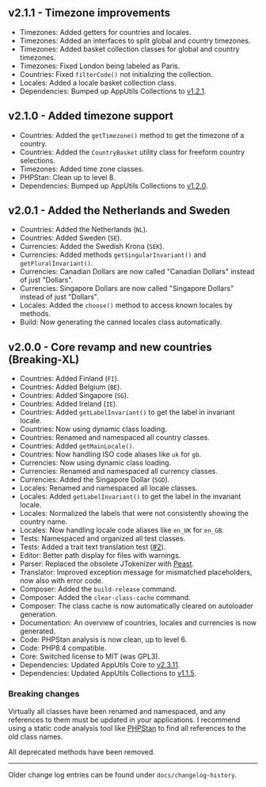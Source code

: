 ## v2.1.1 - Timezone improvements
- Timezones: Added getters for countries and locales.
- Timezones: Added an interfaces to split global and country timezones.
- Timezones: Added basket collection classes for global and country timezones.
- Timezones: Fixed London being labeled as Paris.
- Countries: Fixed `filterCode()` not initializing the collection.
- Locales: Added a locale basket collection class.
- Dependencies: Bumped up AppUtils Collections to [v1.2.1](https://github.com/Mistralys/application-utils-collections/releases/tag/1.2.1).

## v2.1.0 - Added timezone support
- Countries: Added the `getTimezone()` method to get the timezone of a country.
- Countries: Added the `CountryBasket` utility class for freeform country selections.
- Timezones: Added time zone classes.
- PHPStan: Clean up to level 8.
- Dependencies: Bumped up AppUtils Collections to [v1.2.0](https://github.com/Mistralys/application-utils-collections/releases/tag/1.2.0).

## v2.0.1 - Added the Netherlands and Sweden
- Countries: Added the Netherlands (`NL`).
- Countries: Added Sweden (`SE`).
- Currencies: Added the Swedish Krona (`SEK`).
- Currencies: Added methods `getSingularInvariant()` and `getPluralInvariant()`.
- Currencies: Canadian Dollars are now called "Canadian Dollars" instead of just "Dollars".
- Currencies: Singapore Dollars are now called "Singapore Dollars" instead of just "Dollars".
- Locales: Added the `choose()` method to access known locales by methods.
- Build: Now generating the canned locales class automatically.

## v2.0.0 - Core revamp and new countries (Breaking-XL)
- Countries: Added Finland (`FI`).
- Countries: Added Belgium (`BE`).
- Countries: Added Singapore (`SG`). 
- Countries: Added Ireland (`IE`).
- Countries: Added `getLabelInvariant()` to get the label in invariant locale.
- Countries: Now using dynamic class loading.
- Countries: Renamed and namespaced all country classes.
- Countries: Added `getMainLocale()`.
- Countries: Now handling ISO code aliases like `uk` for `gb`.
- Currencies: Now using dynamic class loading.
- Currencies: Renamed and namespaced all currency classes.
- Currencies: Added the Singapore Dollar (`SGD`).
- Locales: Renamed and namespaced all locale classes.
- Locales: Added `getLabelInvariant()` to get the label in the invariant locale.
- Locales: Normalized the labels that were not consistently showing the country name.
- Locales: Now handling locale code aliases like `en_UK` for `en_GB`.
- Tests: Namespaced and organized all test classes.
- Tests: Added a trait text translation test ([#2](https://github.com/Mistralys/application-localization/issues/2)).
- Editor: Better path display for files with warnings.
- Parser: Replaced the obsolete JTokenizer with [Peast](https://github.com/mck89/peast).
- Translator: Improved exception message for mismatched placeholders, now also with error code.
- Composer: Added the `build-release` command.
- Composer: Added the `clear-class-cache` command.
- Composer: The class cache is now automatically cleared on autoloader generation.
- Documentation: An overview of countries, locales and currencies is now generated.
- Code: PHPStan analysis is now clean, up to level 6.
- Code: PHP8.4 compatible.
- Core: Switched license to MIT (was GPL3).
- Dependencies: Updated AppUtils Core to [v2.3.11](https://github.com/Mistralys/application-utils-core/releases/tag/2.3.11).
- Dependencies: Updated AppUtils Collections to [v1.1.5](https://github.com/Mistralys/application-utils-collections/releases/tag/1.1.5).

### Breaking changes

Virtually all classes have been renamed and namespaced, and any
references to them must be updated in your applications. 
I recommend using a static code analysis tool like [PHPStan](https://phpstan.org/)
to find all references to the old class names.

All deprecated methods have been removed.

-----

Older change log entries can be found under `docs/changelog-history`.
